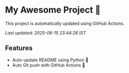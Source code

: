 # My Awesome Project 🚀

This project is automatically updated using GitHub Actions.

_Last updated: 2025-06-15 23:44:26 IST_

## Features
- Auto-update README using Python 🐍
- Auto Git push with GitHub Actions 🤖
